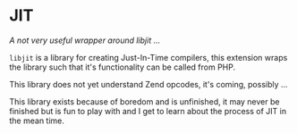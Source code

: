 JIT
===
*A not very useful wrapper around libjit ...*

```libjit``` is a library for creating Just-In-Time compilers, this extension wraps the library such that it's functionality can be called from PHP.

This library does not yet understand Zend opcodes, it's coming, possibly ...

This library exists because of boredom and is unfinished, it may never be finished but is fun to play with and I get to learn about the process of JIT in the mean time.
